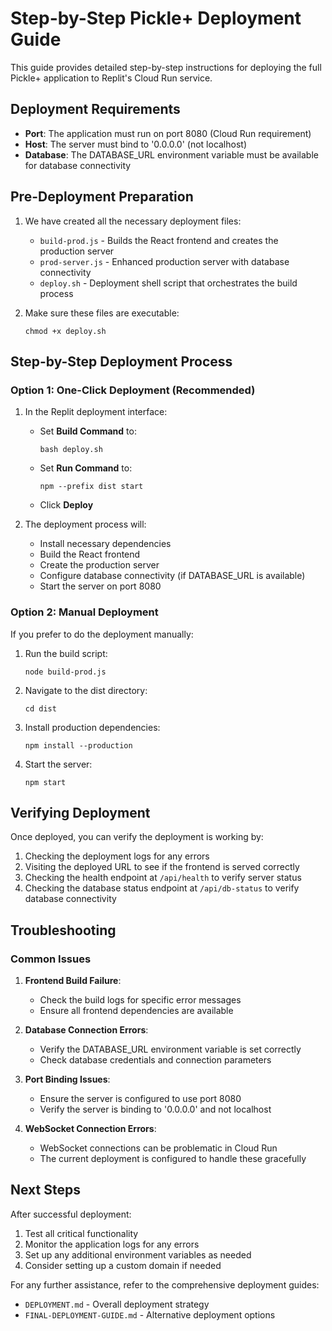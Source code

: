 # Step-by-Step Pickle+ Deployment Guide

This guide provides detailed step-by-step instructions for deploying the full Pickle+ application to Replit's Cloud Run service.

## Deployment Requirements

- **Port**: The application must run on port 8080 (Cloud Run requirement)
- **Host**: The server must bind to '0.0.0.0' (not localhost)
- **Database**: The DATABASE_URL environment variable must be available for database connectivity

## Pre-Deployment Preparation

1. We have created all the necessary deployment files:
   - `build-prod.js` - Builds the React frontend and creates the production server
   - `prod-server.js` - Enhanced production server with database connectivity
   - `deploy.sh` - Deployment shell script that orchestrates the build process

2. Make sure these files are executable:
   ```
   chmod +x deploy.sh
   ```

## Step-by-Step Deployment Process

### Option 1: One-Click Deployment (Recommended)

1. In the Replit deployment interface:

   - Set **Build Command** to:
     ```
     bash deploy.sh
     ```

   - Set **Run Command** to:
     ```
     npm --prefix dist start
     ```

   - Click **Deploy**

2. The deployment process will:
   - Install necessary dependencies
   - Build the React frontend
   - Create the production server
   - Configure database connectivity (if DATABASE_URL is available)
   - Start the server on port 8080

### Option 2: Manual Deployment

If you prefer to do the deployment manually:

1. Run the build script:
   ```
   node build-prod.js
   ```

2. Navigate to the dist directory:
   ```
   cd dist
   ```

3. Install production dependencies:
   ```
   npm install --production
   ```

4. Start the server:
   ```
   npm start
   ```

## Verifying Deployment

Once deployed, you can verify the deployment is working by:

1. Checking the deployment logs for any errors
2. Visiting the deployed URL to see if the frontend is served correctly
3. Checking the health endpoint at `/api/health` to verify server status
4. Checking the database status endpoint at `/api/db-status` to verify database connectivity

## Troubleshooting

### Common Issues

1. **Frontend Build Failure**:
   - Check the build logs for specific error messages
   - Ensure all frontend dependencies are available

2. **Database Connection Errors**:
   - Verify the DATABASE_URL environment variable is set correctly
   - Check database credentials and connection parameters

3. **Port Binding Issues**:
   - Ensure the server is configured to use port 8080
   - Verify the server is binding to '0.0.0.0' and not localhost

4. **WebSocket Connection Errors**:
   - WebSocket connections can be problematic in Cloud Run
   - The current deployment is configured to handle these gracefully

## Next Steps

After successful deployment:

1. Test all critical functionality
2. Monitor the application logs for any errors
3. Set up any additional environment variables as needed
4. Consider setting up a custom domain if needed

For any further assistance, refer to the comprehensive deployment guides:
- `DEPLOYMENT.md` - Overall deployment strategy
- `FINAL-DEPLOYMENT-GUIDE.md` - Alternative deployment options